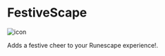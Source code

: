 # FestiveScape

![icon](https://imgur.com/a/AUB9Fst)

Adds a festive cheer to your Runescape  experience!.

